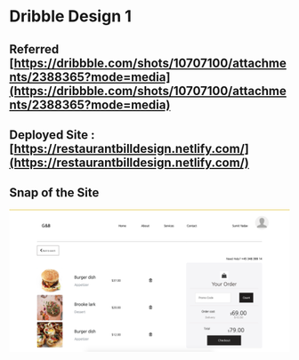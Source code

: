 # Dribble Design 1

## Referred [https://dribbble.com/shots/10707100/attachments/2388365?mode=media](https://dribbble.com/shots/10707100/attachments/2388365?mode=media)

## Deployed Site : [https://restaurantbilldesign.netlify.com/](https://restaurantbilldesign.netlify.com/)

## Snap of the Site

![Design 1](images/design1.png)
